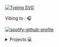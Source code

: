 <a href="https://git.io/typing-svg"><img src="https://readme-typing-svg.demolab.com?font=Lobster&pause=1000&color=cd04e7&width=435&lines=Owner+%40+Bomb+Semi-RP;Unturned+Workshop+Creator;New+and+improving+C%23+and+Lua+Dev" alt="Typing SVG" /></a>
<br><br> Vibing to : 🎧  </strong></p>

[![spotify-github-profile](https://spotify-github-profile.vercel.app/api/view?uid=314ztc2xua2ae3oga5s7gkmaxkke&cover_image=true&theme=default&show_offline=false&background_color=121212&bar_color=cd04e7)](https://github.com/kittinan/spotify-github-profile)

<details>
  <summary>Projects 💻</summary>

</color=#fc4503💣Bomb Semi-RP C#/Unturned</color>
<color=#cd04e7>💤 Night Life DOJ:RP Lua/FiveM</color>

</details>
